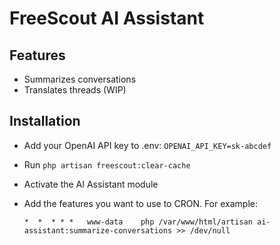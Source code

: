 # FreeScout AI Assistant

## Features
* Summarizes conversations
* Translates threads (WIP)
  
## Installation

* Add your OpenAI API key to .env: ```OPENAI_API_KEY=sk-abcdef```
* Run ```php artisan freescout:clear-cache```
* Activate the AI Assistant module

* Add the features you want to use to CRON. For example:
  ```
  *  *	* * *	www-data	php /var/www/html/artisan ai-assistant:summarize-conversations >> /dev/null
  ```
